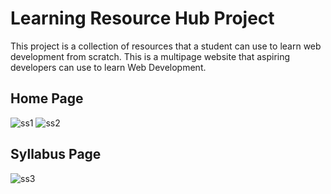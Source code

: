 # Learning Resource Hub Project
This project is a collection of resources that a student can use to learn web development from scratch. This is a multipage website that aspiring developers can use to learn Web Development.
## Home Page
![ss1](https://github.com/user-attachments/assets/4f52abdc-651e-4801-be53-527fdb45ae0f)
![ss2](https://github.com/user-attachments/assets/8f5045ed-397f-4db0-8b39-93c3efe43dd7)
## Syllabus Page
![ss3](https://github.com/user-attachments/assets/6d2c239c-fcd7-430f-8584-0e57e99665e9)
